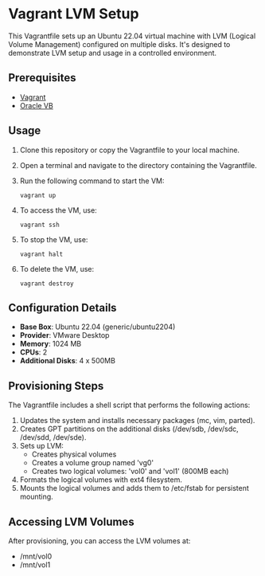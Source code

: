 # Vagrant LVM Setup

This Vagrantfile sets up an Ubuntu 22.04 virtual machine with LVM (Logical Volume Management) configured on multiple disks. It's designed to demonstrate LVM setup and usage in a controlled environment.

## Prerequisites

- [Vagrant](https://www.vagrantup.com/downloads)
- [Oracle VB](https://www.virtualbox.org) 

## Usage

1. Clone this repository or copy the Vagrantfile to your local machine.
2. Open a terminal and navigate to the directory containing the Vagrantfile.
3. Run the following command to start the VM:

   ```
   vagrant up
   ```

4. To access the VM, use:

   ```
   vagrant ssh
   ```

5. To stop the VM, use:

   ```
   vagrant halt
   ```

6. To delete the VM, use:

   ```
   vagrant destroy
   ```

## Configuration Details

- **Base Box**: Ubuntu 22.04 (generic/ubuntu2204)
- **Provider**: VMware Desktop
- **Memory**: 1024 MB
- **CPUs**: 2
- **Additional Disks**: 4 x 500MB

## Provisioning Steps

The Vagrantfile includes a shell script that performs the following actions:

1. Updates the system and installs necessary packages (mc, vim, parted).
2. Creates GPT partitions on the additional disks (/dev/sdb, /dev/sdc, /dev/sdd, /dev/sde).
3. Sets up LVM:
   - Creates physical volumes
   - Creates a volume group named 'vg0'
   - Creates two logical volumes: 'vol0' and 'vol1' (800MB each)
4. Formats the logical volumes with ext4 filesystem.
5. Mounts the logical volumes and adds them to /etc/fstab for persistent mounting.

## Accessing LVM Volumes

After provisioning, you can access the LVM volumes at:
- /mnt/vol0
- /mnt/vol1
